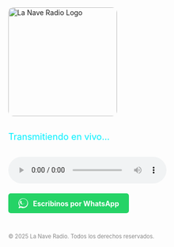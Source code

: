 <html lang="es">
<head>
  <meta charset="UTF-8" />
  <meta name="viewport" content="width=device-width, initial-scale=1" />
  <title>La Nave Radio</title>
  <style>
    @import url('https://fonts.googleapis.com/css2?family=Orbitron:wght@400;700&display=swap');

    body {
      margin: 0;
      font-family: 'Orbitron', sans-serif;
      background-color: #000000;
      color: #00f0ff;
      display: flex;
      flex-direction: column;
      align-items: center;
      justify-content: center;
      text-align: center;
      height: 100vh;
      background-image: radial-gradient(#1a1a1a 1px, #000 1px);
      background-size: 40px 40px;
    }

    img.logo {
      width: 220px;
      margin-bottom: 20px;
      border-radius: 10px;
    }

    p {
      font-size: 1.3em;
      margin: 10px 0 30px;
      color: #00f0ff;
    }

    audio {
      width: 90%;
      max-width: 320px;
      border-radius: 5px;
    }

    a.whatsapp-button {
      margin-top: 20px;
      display: inline-flex;
      align-items: center;
      background-color: #25D366;
      color: white;
      padding: 10px 20px;
      border-radius: 5px;
      text-decoration: none;
      font-weight: bold;
      font-size: 1em;
      transition: background-color 0.3s ease;
    }

    a.whatsapp-button:hover {
      background-color: #1ebe57;
    }

    footer {
      margin-top: 40px;
      font-size: 0.8em;
      color: #888;
    }
  </style>
</head>
<body>
  <img src="https://i.ibb.co/4Mr7zYm/La-Nave-Radio-Logo.png" alt="La Nave Radio Logo" class="logo" />
  <p>Transmitiendo en vivo...</p>

  <audio controls autoplay>
    <source src="https://stream.zeno.fm/utaaqemlboovv" type="audio/mpeg" />
    Tu navegador no soporta la transmisión de audio.
  </audio>

  <a href="https://wa.me/5493624878775" target="_blank" class="whatsapp-button" aria-label="WhatsApp">
    <svg xmlns="http://www.w3.org/2000/svg" width="20" height="20" fill="white" viewBox="0 0 24 24" style="margin-right: 10px;">
      <path d="M20.52 3.48A11.86 11.86 0 0012 0a11.93 11.93 0 00-9.18 18.58l-2.28 6.12 6.33-2.1A11.93 11.93 0 0024 12c0-3.2-1.27-6.21-3.48-8.52zm-8.52 17.1a9.88 9.88 0 01-5.3-1.56l-.38-.23-3.16 1.04 1.07-3.07-.25-.39a9.95 9.95 0 01-1.55-5.36c0-5.52 4.5-10 10-10s10 4.48 10 10-4.5 10-10 10z"/>
      <path d="M16.2 14.3c-.3-.15-1.76-.87-2.03-.97s-.47-.15-.67.15-.77.97-.95 1.17-.35.22-.65.07a8.48 8.48 0 01-2.5-1.54 9.48 9.48 0 01-1.75-2.17c-.18-.31 0-.48.13-.63.12-.12.28-.3.43-.45a1.9 1.9 0 00.3-.5.56.56 0 000-.52c-.07-.15-.67-1.62-.92-2.23s-.47-.52-.65-.52-.38-.07-.58-.07-.52.08-.8.38a3.41 3.41 0 00-1.12 2.66c0 1.58.82 3.11 1.86 3.98a7.56 7.56 0 003.56 1.82 3.2 3.2 0 002.6-.64 2.58 2.58 0 00.83-1.97c0-.34-.23-.48-.52-.64z"/>
    </svg>
    Escribinos por WhatsApp
  </a>

  <footer>
    &copy; 2025 La Nave Radio. Todos los derechos reservados.
  </footer>
</body>
</html>

